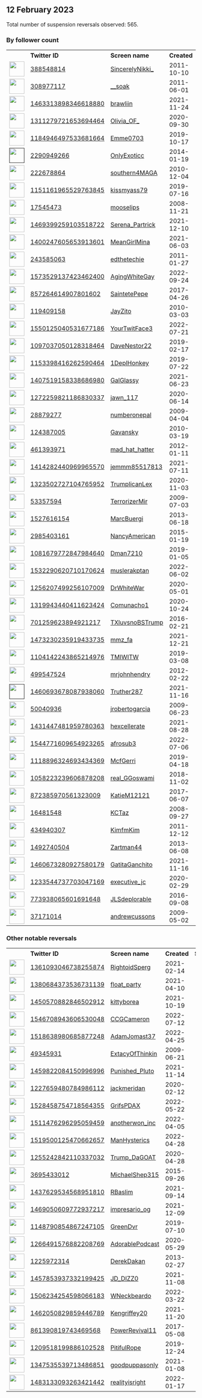 
## 12 February 2023
Total number of suspension reversals observed: 565.

### By follower count
<table><tr><th></th><th align="left">Twitter ID</th><th align="left">Screen name</th>
<th align="left">Created</th><th align="left">Status</th><th align="left">Suspended</th><th align="left">Followers</th>
<tr><td><a href="https://pbs.twimg.com/profile_images/1643421982803861505/xlJv8HdS_normal.jpg"><img src="https://pbs.twimg.com/profile_images/1643421982803861505/xlJv8HdS_normal.jpg" width="40px" height="40px" align="center"/></a></td><td><a href="https://twitter.com/intent/user?user_id=388548814">388548814</a></td><td><a href="https://twitter.com/SincerelyNikki_">SincerelyNikki_</a></td><td>2011-10-10</td><td align="center"></td><td>2022-12-01</td><td>84500</td></tr>
<tr><td><a href="https://pbs.twimg.com/profile_images/1641885927319404545/20bfLnv5_normal.jpg"><img src="https://pbs.twimg.com/profile_images/1641885927319404545/20bfLnv5_normal.jpg" width="40px" height="40px" align="center"/></a></td><td><a href="https://twitter.com/intent/user?user_id=308977117">308977117</a></td><td><a href="https://twitter.com/__soak">__soak</a></td><td>2011-06-01</td><td align="center"></td><td></td><td>84377</td></tr>
<tr><td><a href="https://pbs.twimg.com/profile_images/1641480617647910920/NKa08f-I_normal.jpg"><img src="https://pbs.twimg.com/profile_images/1641480617647910920/NKa08f-I_normal.jpg" width="40px" height="40px" align="center"/></a></td><td><a href="https://twitter.com/intent/user?user_id=1463313898346618880">1463313898346618880</a></td><td><a href="https://twitter.com/brawliin">brawliin</a></td><td>2021-11-24</td><td align="center"></td><td>2023-01-17</td><td>41728</td></tr>
<tr><td><a href="https://pbs.twimg.com/profile_images/1643697449624559635/-yWJCeiN_normal.jpg"><img src="https://pbs.twimg.com/profile_images/1643697449624559635/-yWJCeiN_normal.jpg" width="40px" height="40px" align="center"/></a></td><td><a href="https://twitter.com/intent/user?user_id=1311279721653694464">1311279721653694464</a></td><td><a href="https://twitter.com/Olivia_OF_">Olivia_OF_</a></td><td>2020-09-30</td><td align="center"></td><td>2022-08-08</td><td>24948</td></tr>
<tr><td><a href="https://pbs.twimg.com/profile_images/1626004831562244097/u9xuNkVk_normal.jpg"><img src="https://pbs.twimg.com/profile_images/1626004831562244097/u9xuNkVk_normal.jpg" width="40px" height="40px" align="center"/></a></td><td><a href="https://twitter.com/intent/user?user_id=1184946497533681664">1184946497533681664</a></td><td><a href="https://twitter.com/Emme0703">Emme0703</a></td><td>2019-10-17</td><td align="center">🚫</td><td>2022-10-25</td><td>23965</td></tr>
<tr><td><a href=""><img src="" width="40px" height="40px" align="center"/></a></td><td><a href="https://twitter.com/intent/user?user_id=2290949266">2290949266</a></td><td><a href="https://twitter.com/OnlyExoticc">OnlyExoticc</a></td><td>2014-01-19</td><td align="center"></td><td>2022-09-07</td><td>21964</td></tr>
<tr><td><a href="https://pbs.twimg.com/profile_images/1624629775296765952/lGjuvTDO_normal.jpg"><img src="https://pbs.twimg.com/profile_images/1624629775296765952/lGjuvTDO_normal.jpg" width="40px" height="40px" align="center"/></a></td><td><a href="https://twitter.com/intent/user?user_id=222678864">222678864</a></td><td><a href="https://twitter.com/southern4MAGA">southern4MAGA</a></td><td>2010-12-04</td><td align="center"></td><td></td><td>21699</td></tr>
<tr><td><a href="https://pbs.twimg.com/profile_images/1290367081184145412/k2jnYtUW_normal.jpg"><img src="https://pbs.twimg.com/profile_images/1290367081184145412/k2jnYtUW_normal.jpg" width="40px" height="40px" align="center"/></a></td><td><a href="https://twitter.com/intent/user?user_id=1151161965529763845">1151161965529763845</a></td><td><a href="https://twitter.com/kissmyass79">kissmyass79</a></td><td>2019-07-16</td><td align="center"></td><td></td><td>16641</td></tr>
<tr><td><a href="https://pbs.twimg.com/profile_images/1234288857740447749/QQkLW8fz_normal.jpg"><img src="https://pbs.twimg.com/profile_images/1234288857740447749/QQkLW8fz_normal.jpg" width="40px" height="40px" align="center"/></a></td><td><a href="https://twitter.com/intent/user?user_id=17545473">17545473</a></td><td><a href="https://twitter.com/mooselips">mooselips</a></td><td>2008-11-21</td><td align="center"></td><td>2022-08-22</td><td>16520</td></tr>
<tr><td><a href="https://pbs.twimg.com/profile_images/1524102795804221442/XTE4r1Zv_normal.jpg"><img src="https://pbs.twimg.com/profile_images/1524102795804221442/XTE4r1Zv_normal.jpg" width="40px" height="40px" align="center"/></a></td><td><a href="https://twitter.com/intent/user?user_id=1469399259103518722">1469399259103518722</a></td><td><a href="https://twitter.com/Serena_Partrick">Serena_Partrick</a></td><td>2021-12-10</td><td align="center"></td><td>2022-10-05</td><td>14653</td></tr>
<tr><td><a href="https://pbs.twimg.com/profile_images/1641061987634364417/oQSToDEH_normal.jpg"><img src="https://pbs.twimg.com/profile_images/1641061987634364417/oQSToDEH_normal.jpg" width="40px" height="40px" align="center"/></a></td><td><a href="https://twitter.com/intent/user?user_id=1400247605653913601">1400247605653913601</a></td><td><a href="https://twitter.com/MeanGirlMina">MeanGirlMina</a></td><td>2021-06-03</td><td align="center"></td><td>2022-09-10</td><td>14257</td></tr>
<tr><td><a href="https://pbs.twimg.com/profile_images/1548409628983037952/7LqRs0FM_normal.png"><img src="https://pbs.twimg.com/profile_images/1548409628983037952/7LqRs0FM_normal.png" width="40px" height="40px" align="center"/></a></td><td><a href="https://twitter.com/intent/user?user_id=243585063">243585063</a></td><td><a href="https://twitter.com/edthetechie">edthetechie</a></td><td>2011-01-27</td><td align="center"></td><td>2022-07-17</td><td>13653</td></tr>
<tr><td><a href="https://pbs.twimg.com/profile_images/1606539509591859204/8hnJ2MVc_normal.jpg"><img src="https://pbs.twimg.com/profile_images/1606539509591859204/8hnJ2MVc_normal.jpg" width="40px" height="40px" align="center"/></a></td><td><a href="https://twitter.com/intent/user?user_id=1573529137423462400">1573529137423462400</a></td><td><a href="https://twitter.com/AgingWhiteGay">AgingWhiteGay</a></td><td>2022-09-24</td><td align="center"></td><td>2023-02-12</td><td>12552</td></tr>
<tr><td><a href="https://pbs.twimg.com/profile_images/1470370153938444301/-oMSKtLt_normal.jpg"><img src="https://pbs.twimg.com/profile_images/1470370153938444301/-oMSKtLt_normal.jpg" width="40px" height="40px" align="center"/></a></td><td><a href="https://twitter.com/intent/user?user_id=857264614907801602">857264614907801602</a></td><td><a href="https://twitter.com/SaintetePepe">SaintetePepe</a></td><td>2017-04-26</td><td align="center">👋</td><td>2022-05-08</td><td>10983</td></tr>
<tr><td><a href="https://pbs.twimg.com/profile_images/1518708566634418176/rmvcM2ch_normal.jpg"><img src="https://pbs.twimg.com/profile_images/1518708566634418176/rmvcM2ch_normal.jpg" width="40px" height="40px" align="center"/></a></td><td><a href="https://twitter.com/intent/user?user_id=119409158">119409158</a></td><td><a href="https://twitter.com/JayZito">JayZito</a></td><td>2010-03-03</td><td align="center"></td><td>2022-11-27</td><td>10670</td></tr>
<tr><td><a href="https://pbs.twimg.com/profile_images/1597974161699344386/LklHbToM_normal.jpg"><img src="https://pbs.twimg.com/profile_images/1597974161699344386/LklHbToM_normal.jpg" width="40px" height="40px" align="center"/></a></td><td><a href="https://twitter.com/intent/user?user_id=1550125040531677186">1550125040531677186</a></td><td><a href="https://twitter.com/YourTwitFace3">YourTwitFace3</a></td><td>2022-07-21</td><td align="center"></td><td>2023-02-07</td><td>10074</td></tr>
<tr><td><a href="https://pbs.twimg.com/profile_images/1554109343460630530/ev1kzTqZ_normal.jpg"><img src="https://pbs.twimg.com/profile_images/1554109343460630530/ev1kzTqZ_normal.jpg" width="40px" height="40px" align="center"/></a></td><td><a href="https://twitter.com/intent/user?user_id=1097037050128318464">1097037050128318464</a></td><td><a href="https://twitter.com/DaveNestor22">DaveNestor22</a></td><td>2019-02-17</td><td align="center"></td><td>2022-08-05</td><td>8965</td></tr>
<tr><td><a href="https://pbs.twimg.com/profile_images/1638161423850434562/qcxTSYip_normal.jpg"><img src="https://pbs.twimg.com/profile_images/1638161423850434562/qcxTSYip_normal.jpg" width="40px" height="40px" align="center"/></a></td><td><a href="https://twitter.com/intent/user?user_id=1153398416262590464">1153398416262590464</a></td><td><a href="https://twitter.com/1DeplHonkey">1DeplHonkey</a></td><td>2019-07-22</td><td align="center"></td><td>2022-07-20</td><td>8885</td></tr>
<tr><td><a href="https://pbs.twimg.com/profile_images/1624560343895924736/v8eom7b1_normal.jpg"><img src="https://pbs.twimg.com/profile_images/1624560343895924736/v8eom7b1_normal.jpg" width="40px" height="40px" align="center"/></a></td><td><a href="https://twitter.com/intent/user?user_id=1407519158338686980">1407519158338686980</a></td><td><a href="https://twitter.com/GalGlassy">GalGlassy</a></td><td>2021-06-23</td><td align="center">🔒</td><td>2022-07-12</td><td>7774</td></tr>
<tr><td><a href="https://pbs.twimg.com/profile_images/1272260779543232512/dOIjCeyw_normal.jpg"><img src="https://pbs.twimg.com/profile_images/1272260779543232512/dOIjCeyw_normal.jpg" width="40px" height="40px" align="center"/></a></td><td><a href="https://twitter.com/intent/user?user_id=1272259821186830337">1272259821186830337</a></td><td><a href="https://twitter.com/jawn_117">jawn_117</a></td><td>2020-06-14</td><td align="center">🔒</td><td>2022-09-07</td><td>7404</td></tr>
<tr><td><a href="https://pbs.twimg.com/profile_images/761231803789312000/XodoRhrk_normal.jpg"><img src="https://pbs.twimg.com/profile_images/761231803789312000/XodoRhrk_normal.jpg" width="40px" height="40px" align="center"/></a></td><td><a href="https://twitter.com/intent/user?user_id=28879277">28879277</a></td><td><a href="https://twitter.com/numberonepal">numberonepal</a></td><td>2009-04-04</td><td align="center"></td><td></td><td>7387</td></tr>
<tr><td><a href="https://pbs.twimg.com/profile_images/1628799222525960194/hQc6lZZ6_normal.jpg"><img src="https://pbs.twimg.com/profile_images/1628799222525960194/hQc6lZZ6_normal.jpg" width="40px" height="40px" align="center"/></a></td><td><a href="https://twitter.com/intent/user?user_id=124387005">124387005</a></td><td><a href="https://twitter.com/Gavansky">Gavansky</a></td><td>2010-03-19</td><td align="center"></td><td>2022-09-08</td><td>7253</td></tr>
<tr><td><a href="https://pbs.twimg.com/profile_images/1618518007747121152/DMMsVaXm_normal.jpg"><img src="https://pbs.twimg.com/profile_images/1618518007747121152/DMMsVaXm_normal.jpg" width="40px" height="40px" align="center"/></a></td><td><a href="https://twitter.com/intent/user?user_id=461393971">461393971</a></td><td><a href="https://twitter.com/mad_hat_hatter">mad_hat_hatter</a></td><td>2012-01-11</td><td align="center">👋</td><td></td><td>7210</td></tr>
<tr><td><a href="https://pbs.twimg.com/profile_images/1624718762124447744/vMF3yRF1_normal.jpg"><img src="https://pbs.twimg.com/profile_images/1624718762124447744/vMF3yRF1_normal.jpg" width="40px" height="40px" align="center"/></a></td><td><a href="https://twitter.com/intent/user?user_id=1414282440969965570">1414282440969965570</a></td><td><a href="https://twitter.com/jemmm85517813">jemmm85517813</a></td><td>2021-07-11</td><td align="center"></td><td>2022-03-02</td><td>7157</td></tr>
<tr><td><a href="https://pbs.twimg.com/profile_images/1439711726904172550/VD2in9qj_normal.jpg"><img src="https://pbs.twimg.com/profile_images/1439711726904172550/VD2in9qj_normal.jpg" width="40px" height="40px" align="center"/></a></td><td><a href="https://twitter.com/intent/user?user_id=1323502727104765952">1323502727104765952</a></td><td><a href="https://twitter.com/TrumplicanLex">TrumplicanLex</a></td><td>2020-11-03</td><td align="center"></td><td>2022-08-17</td><td>7102</td></tr>
<tr><td><a href="https://pbs.twimg.com/profile_images/992550694724034561/ymoH4mIU_normal.jpg"><img src="https://pbs.twimg.com/profile_images/992550694724034561/ymoH4mIU_normal.jpg" width="40px" height="40px" align="center"/></a></td><td><a href="https://twitter.com/intent/user?user_id=53357594">53357594</a></td><td><a href="https://twitter.com/TerrorizerMir">TerrorizerMir</a></td><td>2009-07-03</td><td align="center">🔒</td><td></td><td>6421</td></tr>
<tr><td><a href="https://pbs.twimg.com/profile_images/1403492542239420419/ENVSpk1__normal.jpg"><img src="https://pbs.twimg.com/profile_images/1403492542239420419/ENVSpk1__normal.jpg" width="40px" height="40px" align="center"/></a></td><td><a href="https://twitter.com/intent/user?user_id=1527616154">1527616154</a></td><td><a href="https://twitter.com/MarcBuergi">MarcBuergi</a></td><td>2013-06-18</td><td align="center"></td><td>2022-05-15</td><td>6144</td></tr>
<tr><td><a href="https://pbs.twimg.com/profile_images/1347381608463130625/4YyIQC7Q_normal.jpg"><img src="https://pbs.twimg.com/profile_images/1347381608463130625/4YyIQC7Q_normal.jpg" width="40px" height="40px" align="center"/></a></td><td><a href="https://twitter.com/intent/user?user_id=2985403161">2985403161</a></td><td><a href="https://twitter.com/NancyAmerican">NancyAmerican</a></td><td>2015-01-19</td><td align="center"></td><td></td><td>5802</td></tr>
<tr><td><a href="https://pbs.twimg.com/profile_images/1315371943927844864/t6MRvXzN_normal.jpg"><img src="https://pbs.twimg.com/profile_images/1315371943927844864/t6MRvXzN_normal.jpg" width="40px" height="40px" align="center"/></a></td><td><a href="https://twitter.com/intent/user?user_id=1081679772847984640">1081679772847984640</a></td><td><a href="https://twitter.com/Dman7210">Dman7210</a></td><td>2019-01-05</td><td align="center"></td><td></td><td>5364</td></tr>
<tr><td><a href="https://pbs.twimg.com/profile_images/1632829865660502024/jUpvKhtf_normal.jpg"><img src="https://pbs.twimg.com/profile_images/1632829865660502024/jUpvKhtf_normal.jpg" width="40px" height="40px" align="center"/></a></td><td><a href="https://twitter.com/intent/user?user_id=1532290620710170624">1532290620710170624</a></td><td><a href="https://twitter.com/muslerakptan">muslerakptan</a></td><td>2022-06-02</td><td align="center"></td><td>2023-02-02</td><td>5339</td></tr>
<tr><td><a href="https://pbs.twimg.com/profile_images/1350258141217366020/AjNrUxXK_normal.jpg"><img src="https://pbs.twimg.com/profile_images/1350258141217366020/AjNrUxXK_normal.jpg" width="40px" height="40px" align="center"/></a></td><td><a href="https://twitter.com/intent/user?user_id=1256207499256107009">1256207499256107009</a></td><td><a href="https://twitter.com/DrWhiteWar">DrWhiteWar</a></td><td>2020-05-01</td><td align="center"></td><td></td><td>5037</td></tr>
<tr><td><a href="https://pbs.twimg.com/profile_images/1414411088658063363/e3_uqV8A_normal.jpg"><img src="https://pbs.twimg.com/profile_images/1414411088658063363/e3_uqV8A_normal.jpg" width="40px" height="40px" align="center"/></a></td><td><a href="https://twitter.com/intent/user?user_id=1319943440411623424">1319943440411623424</a></td><td><a href="https://twitter.com/Comunacho1">Comunacho1</a></td><td>2020-10-24</td><td align="center"></td><td></td><td>4919</td></tr>
<tr><td><a href="https://pbs.twimg.com/profile_images/1648917883102060553/MQ1eIZzG_normal.jpg"><img src="https://pbs.twimg.com/profile_images/1648917883102060553/MQ1eIZzG_normal.jpg" width="40px" height="40px" align="center"/></a></td><td><a href="https://twitter.com/intent/user?user_id=701259623894921217">701259623894921217</a></td><td><a href="https://twitter.com/TXluvsnoBSTrump">TXluvsnoBSTrump</a></td><td>2016-02-21</td><td align="center"></td><td></td><td>4738</td></tr>
<tr><td><a href="https://pbs.twimg.com/profile_images/1646938067574333440/hkG3Sld2_normal.jpg"><img src="https://pbs.twimg.com/profile_images/1646938067574333440/hkG3Sld2_normal.jpg" width="40px" height="40px" align="center"/></a></td><td><a href="https://twitter.com/intent/user?user_id=1473230235919433735">1473230235919433735</a></td><td><a href="https://twitter.com/mmz_fa">mmz_fa</a></td><td>2021-12-21</td><td align="center"></td><td>2022-05-02</td><td>4543</td></tr>
<tr><td><a href="https://pbs.twimg.com/profile_images/1650644539948892160/VC-GBYLC_normal.jpg"><img src="https://pbs.twimg.com/profile_images/1650644539948892160/VC-GBYLC_normal.jpg" width="40px" height="40px" align="center"/></a></td><td><a href="https://twitter.com/intent/user?user_id=1104142243865214976">1104142243865214976</a></td><td><a href="https://twitter.com/TMIWITW">TMIWITW</a></td><td>2019-03-08</td><td align="center"></td><td>2022-08-24</td><td>4459</td></tr>
<tr><td><a href="https://pbs.twimg.com/profile_images/1626337955072643076/E80JLTAp_normal.jpg"><img src="https://pbs.twimg.com/profile_images/1626337955072643076/E80JLTAp_normal.jpg" width="40px" height="40px" align="center"/></a></td><td><a href="https://twitter.com/intent/user?user_id=499547524">499547524</a></td><td><a href="https://twitter.com/mrjohnhendry">mrjohnhendry</a></td><td>2012-02-22</td><td align="center"></td><td></td><td>4392</td></tr>
<tr><td><a href=""><img src="" width="40px" height="40px" align="center"/></a></td><td><a href="https://twitter.com/intent/user?user_id=1460693678087938060">1460693678087938060</a></td><td><a href="https://twitter.com/Truther287">Truther287</a></td><td>2021-11-16</td><td align="center"></td><td>2022-09-08</td><td>3965</td></tr>
<tr><td><a href="https://pbs.twimg.com/profile_images/1423706063606517767/6aCQH2H5_normal.jpg"><img src="https://pbs.twimg.com/profile_images/1423706063606517767/6aCQH2H5_normal.jpg" width="40px" height="40px" align="center"/></a></td><td><a href="https://twitter.com/intent/user?user_id=50040936">50040936</a></td><td><a href="https://twitter.com/jrobertogarcia">jrobertogarcia</a></td><td>2009-06-23</td><td align="center"></td><td>2022-11-14</td><td>3949</td></tr>
<tr><td><a href="https://pbs.twimg.com/profile_images/1447947870892605441/lRgHzsHq_normal.jpg"><img src="https://pbs.twimg.com/profile_images/1447947870892605441/lRgHzsHq_normal.jpg" width="40px" height="40px" align="center"/></a></td><td><a href="https://twitter.com/intent/user?user_id=1431447481959780363">1431447481959780363</a></td><td><a href="https://twitter.com/hexcellerate">hexcellerate</a></td><td>2021-08-28</td><td align="center"></td><td>2022-08-23</td><td>3684</td></tr>
<tr><td><a href="https://pbs.twimg.com/profile_images/1624791047464185856/rYKWsHfa_normal.jpg"><img src="https://pbs.twimg.com/profile_images/1624791047464185856/rYKWsHfa_normal.jpg" width="40px" height="40px" align="center"/></a></td><td><a href="https://twitter.com/intent/user?user_id=1544771609654923265">1544771609654923265</a></td><td><a href="https://twitter.com/afrosub3">afrosub3</a></td><td>2022-07-06</td><td align="center"></td><td>2022-07-26</td><td>3642</td></tr>
<tr><td><a href="https://pbs.twimg.com/profile_images/1141190778070478859/JRSfrZXc_normal.jpg"><img src="https://pbs.twimg.com/profile_images/1141190778070478859/JRSfrZXc_normal.jpg" width="40px" height="40px" align="center"/></a></td><td><a href="https://twitter.com/intent/user?user_id=1118896324693434369">1118896324693434369</a></td><td><a href="https://twitter.com/McfGerri">McfGerri</a></td><td>2019-04-18</td><td align="center"></td><td></td><td>3511</td></tr>
<tr><td><a href="https://pbs.twimg.com/profile_images/1630831463527768064/Lss_d4ZY_normal.jpg"><img src="https://pbs.twimg.com/profile_images/1630831463527768064/Lss_d4ZY_normal.jpg" width="40px" height="40px" align="center"/></a></td><td><a href="https://twitter.com/intent/user?user_id=1058223239606878208">1058223239606878208</a></td><td><a href="https://twitter.com/real_GGoswami">real_GGoswami</a></td><td>2018-11-02</td><td align="center"></td><td>2022-06-16</td><td>3501</td></tr>
<tr><td><a href="https://pbs.twimg.com/profile_images/1398762244507373569/QxnOXg64_normal.jpg"><img src="https://pbs.twimg.com/profile_images/1398762244507373569/QxnOXg64_normal.jpg" width="40px" height="40px" align="center"/></a></td><td><a href="https://twitter.com/intent/user?user_id=872385970561323009">872385970561323009</a></td><td><a href="https://twitter.com/KatieM12121">KatieM12121</a></td><td>2017-06-07</td><td align="center"></td><td>2022-08-10</td><td>3390</td></tr>
<tr><td><a href="https://pbs.twimg.com/profile_images/838271006586216448/1F-3dFAK_normal.jpg"><img src="https://pbs.twimg.com/profile_images/838271006586216448/1F-3dFAK_normal.jpg" width="40px" height="40px" align="center"/></a></td><td><a href="https://twitter.com/intent/user?user_id=16481548">16481548</a></td><td><a href="https://twitter.com/KCTaz">KCTaz</a></td><td>2008-09-27</td><td align="center"></td><td>2022-07-20</td><td>3311</td></tr>
<tr><td><a href="https://pbs.twimg.com/profile_images/1075082866416119809/2ao7mNy5_normal.jpg"><img src="https://pbs.twimg.com/profile_images/1075082866416119809/2ao7mNy5_normal.jpg" width="40px" height="40px" align="center"/></a></td><td><a href="https://twitter.com/intent/user?user_id=434940307">434940307</a></td><td><a href="https://twitter.com/KimfmKim">KimfmKim</a></td><td>2011-12-12</td><td align="center"></td><td></td><td>3261</td></tr>
<tr><td><a href="https://pbs.twimg.com/profile_images/1351033496098189313/yG09OJI1_normal.jpg"><img src="https://pbs.twimg.com/profile_images/1351033496098189313/yG09OJI1_normal.jpg" width="40px" height="40px" align="center"/></a></td><td><a href="https://twitter.com/intent/user?user_id=1492740504">1492740504</a></td><td><a href="https://twitter.com/Zartman44">Zartman44</a></td><td>2013-06-08</td><td align="center"></td><td>2022-08-19</td><td>3219</td></tr>
<tr><td><a href="https://pbs.twimg.com/profile_images/1500719338982199296/Oxroq6m7_normal.jpg"><img src="https://pbs.twimg.com/profile_images/1500719338982199296/Oxroq6m7_normal.jpg" width="40px" height="40px" align="center"/></a></td><td><a href="https://twitter.com/intent/user?user_id=1460673280927580179">1460673280927580179</a></td><td><a href="https://twitter.com/GatitaGanchito">GatitaGanchito</a></td><td>2021-11-16</td><td align="center">🚫</td><td>2022-03-11</td><td>3207</td></tr>
<tr><td><a href="https://pbs.twimg.com/profile_images/1506083438545227776/IoImSt4c_normal.jpg"><img src="https://pbs.twimg.com/profile_images/1506083438545227776/IoImSt4c_normal.jpg" width="40px" height="40px" align="center"/></a></td><td><a href="https://twitter.com/intent/user?user_id=1233544737703047169">1233544737703047169</a></td><td><a href="https://twitter.com/executive_jc">executive_jc</a></td><td>2020-02-29</td><td align="center"></td><td>2022-07-06</td><td>2959</td></tr>
<tr><td><a href="https://pbs.twimg.com/profile_images/1625525022402961409/TTOxF7gb_normal.jpg"><img src="https://pbs.twimg.com/profile_images/1625525022402961409/TTOxF7gb_normal.jpg" width="40px" height="40px" align="center"/></a></td><td><a href="https://twitter.com/intent/user?user_id=773938065601691648">773938065601691648</a></td><td><a href="https://twitter.com/JLSdeplorable">JLSdeplorable</a></td><td>2016-09-08</td><td align="center"></td><td></td><td>2811</td></tr>
<tr><td><a href="https://pbs.twimg.com/profile_images/1353733776443133955/qTFUdboU_normal.jpg"><img src="https://pbs.twimg.com/profile_images/1353733776443133955/qTFUdboU_normal.jpg" width="40px" height="40px" align="center"/></a></td><td><a href="https://twitter.com/intent/user?user_id=37171014">37171014</a></td><td><a href="https://twitter.com/andrewcussons">andrewcussons</a></td><td>2009-05-02</td><td align="center"></td><td>2023-01-03</td><td>2794</td></tr>
</table>

### Other notable reversals
<table><tr><th></th><th align="left">Twitter ID</th><th align="left">Screen name</th>
<th align="left">Created</th><th align="left">Status</th><th align="left">Suspended</th><th align="left">Followers</th>
<tr><td><a href="https://pbs.twimg.com/profile_images/1526647825173467136/QRHzoyDf_normal.jpg"><img src="https://pbs.twimg.com/profile_images/1526647825173467136/QRHzoyDf_normal.jpg" width="40px" height="40px" align="center"/></a></td><td><a href="https://twitter.com/intent/user?user_id=1361093046738255874">1361093046738255874</a></td><td><a href="https://twitter.com/RightoidSperg">RightoidSperg</a></td><td>2021-02-14</td><td align="center"></td><td>2022-10-12</td><td>1574</td></tr>
<tr><td><a href="https://pbs.twimg.com/profile_images/1497304701863354372/6DqUT0EU_normal.jpg"><img src="https://pbs.twimg.com/profile_images/1497304701863354372/6DqUT0EU_normal.jpg" width="40px" height="40px" align="center"/></a></td><td><a href="https://twitter.com/intent/user?user_id=1380684373536731139">1380684373536731139</a></td><td><a href="https://twitter.com/float_party">float_party</a></td><td>2021-04-10</td><td align="center"></td><td>2022-04-25</td><td>168</td></tr>
<tr><td><a href="https://pbs.twimg.com/profile_images/1645533431881687040/UlH6iVYX_normal.jpg"><img src="https://pbs.twimg.com/profile_images/1645533431881687040/UlH6iVYX_normal.jpg" width="40px" height="40px" align="center"/></a></td><td><a href="https://twitter.com/intent/user?user_id=1450570882846502912">1450570882846502912</a></td><td><a href="https://twitter.com/kittyborea">kittyborea</a></td><td>2021-10-19</td><td align="center">🚫</td><td>2022-06-20</td><td>2158</td></tr>
<tr><td><a href="https://pbs.twimg.com/profile_images/1553299900217032704/MNUQxQZM_normal.jpg"><img src="https://pbs.twimg.com/profile_images/1553299900217032704/MNUQxQZM_normal.jpg" width="40px" height="40px" align="center"/></a></td><td><a href="https://twitter.com/intent/user?user_id=1546708943606530048">1546708943606530048</a></td><td><a href="https://twitter.com/CCGCameron">CCGCameron</a></td><td>2022-07-12</td><td align="center"></td><td>2022-12-21</td><td>607</td></tr>
<tr><td><a href="https://pbs.twimg.com/profile_images/1648903885128343552/pQ7wYu_6_normal.jpg"><img src="https://pbs.twimg.com/profile_images/1648903885128343552/pQ7wYu_6_normal.jpg" width="40px" height="40px" align="center"/></a></td><td><a href="https://twitter.com/intent/user?user_id=1518638980685877248">1518638980685877248</a></td><td><a href="https://twitter.com/AdamJomast37">AdamJomast37</a></td><td>2022-04-25</td><td align="center"></td><td>2022-06-15</td><td>95</td></tr>
<tr><td><a href="https://pbs.twimg.com/profile_images/1537526010253565997/R5JrFuBx_normal.jpg"><img src="https://pbs.twimg.com/profile_images/1537526010253565997/R5JrFuBx_normal.jpg" width="40px" height="40px" align="center"/></a></td><td><a href="https://twitter.com/intent/user?user_id=49345931">49345931</a></td><td><a href="https://twitter.com/ExtacyOfThinkin">ExtacyOfThinkin</a></td><td>2009-06-21</td><td align="center"></td><td>2022-09-05</td><td>724</td></tr>
<tr><td><a href="https://pbs.twimg.com/profile_images/1496809715606728712/hzM8QxFU_normal.jpg"><img src="https://pbs.twimg.com/profile_images/1496809715606728712/hzM8QxFU_normal.jpg" width="40px" height="40px" align="center"/></a></td><td><a href="https://twitter.com/intent/user?user_id=1459822084150996996">1459822084150996996</a></td><td><a href="https://twitter.com/Punished_Pluto">Punished_Pluto</a></td><td>2021-11-14</td><td align="center"></td><td>2022-05-24</td><td>123</td></tr>
<tr><td><a href="https://pbs.twimg.com/profile_images/1514059169308962817/p1lfSinh_normal.jpg"><img src="https://pbs.twimg.com/profile_images/1514059169308962817/p1lfSinh_normal.jpg" width="40px" height="40px" align="center"/></a></td><td><a href="https://twitter.com/intent/user?user_id=1227659480784986112">1227659480784986112</a></td><td><a href="https://twitter.com/jackmeridan">jackmeridan</a></td><td>2020-02-12</td><td align="center"></td><td>2022-10-01</td><td>1976</td></tr>
<tr><td><a href="https://pbs.twimg.com/profile_images/1528458847706353666/7uVQ9FVz_normal.jpg"><img src="https://pbs.twimg.com/profile_images/1528458847706353666/7uVQ9FVz_normal.jpg" width="40px" height="40px" align="center"/></a></td><td><a href="https://twitter.com/intent/user?user_id=1528458754718564355">1528458754718564355</a></td><td><a href="https://twitter.com/GrifsPDAX">GrifsPDAX</a></td><td>2022-05-22</td><td align="center"></td><td>2022-10-12</td><td>146</td></tr>
<tr><td><a href="https://pbs.twimg.com/profile_images/1649847857204133893/nJteExfp_normal.jpg"><img src="https://pbs.twimg.com/profile_images/1649847857204133893/nJteExfp_normal.jpg" width="40px" height="40px" align="center"/></a></td><td><a href="https://twitter.com/intent/user?user_id=1511476296295059459">1511476296295059459</a></td><td><a href="https://twitter.com/anotherwon_inc">anotherwon_inc</a></td><td>2022-04-05</td><td align="center"></td><td>2022-08-31</td><td>2383</td></tr>
<tr><td><a href="https://pbs.twimg.com/profile_images/1521396733569339392/ZEvxWXqH_normal.jpg"><img src="https://pbs.twimg.com/profile_images/1521396733569339392/ZEvxWXqH_normal.jpg" width="40px" height="40px" align="center"/></a></td><td><a href="https://twitter.com/intent/user?user_id=1519500125470662657">1519500125470662657</a></td><td><a href="https://twitter.com/ManHysterics">ManHysterics</a></td><td>2022-04-28</td><td align="center"></td><td>2022-08-05</td><td>41</td></tr>
<tr><td><a href="https://pbs.twimg.com/profile_images/1550560013831360513/woEW4akJ_normal.jpg"><img src="https://pbs.twimg.com/profile_images/1550560013831360513/woEW4akJ_normal.jpg" width="40px" height="40px" align="center"/></a></td><td><a href="https://twitter.com/intent/user?user_id=1255242842110337032">1255242842110337032</a></td><td><a href="https://twitter.com/Trump_DaGOAT">Trump_DaGOAT</a></td><td>2020-04-28</td><td align="center">🚫</td><td>2022-07-24</td><td>1250</td></tr>
<tr><td><a href="https://pbs.twimg.com/profile_images/1561109930383331328/V-7oslkQ_normal.jpg"><img src="https://pbs.twimg.com/profile_images/1561109930383331328/V-7oslkQ_normal.jpg" width="40px" height="40px" align="center"/></a></td><td><a href="https://twitter.com/intent/user?user_id=3695433012">3695433012</a></td><td><a href="https://twitter.com/MichaelShep315">MichaelShep315</a></td><td>2015-09-26</td><td align="center">👋</td><td>2022-08-30</td><td>526</td></tr>
<tr><td><a href="https://pbs.twimg.com/profile_images/1470212361143398401/3YT2bB_Q_normal.jpg"><img src="https://pbs.twimg.com/profile_images/1470212361143398401/3YT2bB_Q_normal.jpg" width="40px" height="40px" align="center"/></a></td><td><a href="https://twitter.com/intent/user?user_id=1437629534568951810">1437629534568951810</a></td><td><a href="https://twitter.com/RBaslim">RBaslim</a></td><td>2021-09-14</td><td align="center"></td><td>2022-09-23</td><td>2427</td></tr>
<tr><td><a href="https://pbs.twimg.com/profile_images/1633834099269054466/xT820pO3_normal.jpg"><img src="https://pbs.twimg.com/profile_images/1633834099269054466/xT820pO3_normal.jpg" width="40px" height="40px" align="center"/></a></td><td><a href="https://twitter.com/intent/user?user_id=1469050609772937217">1469050609772937217</a></td><td><a href="https://twitter.com/impresario_og">impresario_og</a></td><td>2021-12-09</td><td align="center"></td><td>2022-08-25</td><td>258</td></tr>
<tr><td><a href="https://pbs.twimg.com/profile_images/1148791393613041664/pmHCrPcz_normal.jpg"><img src="https://pbs.twimg.com/profile_images/1148791393613041664/pmHCrPcz_normal.jpg" width="40px" height="40px" align="center"/></a></td><td><a href="https://twitter.com/intent/user?user_id=1148790854867247105">1148790854867247105</a></td><td><a href="https://twitter.com/GreenDvr">GreenDvr</a></td><td>2019-07-10</td><td align="center"></td><td>2022-08-22</td><td>2758</td></tr>
<tr><td><a href="https://pbs.twimg.com/profile_images/1561794964912328713/XQb7eqNS_normal.jpg"><img src="https://pbs.twimg.com/profile_images/1561794964912328713/XQb7eqNS_normal.jpg" width="40px" height="40px" align="center"/></a></td><td><a href="https://twitter.com/intent/user?user_id=1266491576882208769">1266491576882208769</a></td><td><a href="https://twitter.com/AdorablePodcast">AdorablePodcast</a></td><td>2020-05-29</td><td align="center"></td><td>2023-02-05</td><td>274</td></tr>
<tr><td><a href="https://pbs.twimg.com/profile_images/1479922702399934464/dFrbZgaz_normal.jpg"><img src="https://pbs.twimg.com/profile_images/1479922702399934464/dFrbZgaz_normal.jpg" width="40px" height="40px" align="center"/></a></td><td><a href="https://twitter.com/intent/user?user_id=1225972314">1225972314</a></td><td><a href="https://twitter.com/DerekDakan">DerekDakan</a></td><td>2013-02-27</td><td align="center"></td><td>2022-07-05</td><td>63</td></tr>
<tr><td><a href="https://pbs.twimg.com/profile_images/1457867084331995138/cstM5TAC_normal.jpg"><img src="https://pbs.twimg.com/profile_images/1457867084331995138/cstM5TAC_normal.jpg" width="40px" height="40px" align="center"/></a></td><td><a href="https://twitter.com/intent/user?user_id=1457853937332199425">1457853937332199425</a></td><td><a href="https://twitter.com/JD_DIZZ0">JD_DIZZ0</a></td><td>2021-11-08</td><td align="center"></td><td>2022-08-30</td><td>649</td></tr>
<tr><td><a href="https://pbs.twimg.com/profile_images/1506234492872237060/SGI8Eh-G_normal.jpg"><img src="https://pbs.twimg.com/profile_images/1506234492872237060/SGI8Eh-G_normal.jpg" width="40px" height="40px" align="center"/></a></td><td><a href="https://twitter.com/intent/user?user_id=1506234254598066183">1506234254598066183</a></td><td><a href="https://twitter.com/WNeckbeardo">WNeckbeardo</a></td><td>2022-03-22</td><td align="center">👋</td><td>2022-06-15</td><td>30</td></tr>
<tr><td><a href="https://pbs.twimg.com/profile_images/1480176296047128576/Hssev96a_normal.jpg"><img src="https://pbs.twimg.com/profile_images/1480176296047128576/Hssev96a_normal.jpg" width="40px" height="40px" align="center"/></a></td><td><a href="https://twitter.com/intent/user?user_id=1462050829859446789">1462050829859446789</a></td><td><a href="https://twitter.com/Kengriffey20">Kengriffey20</a></td><td>2021-11-20</td><td align="center"></td><td>2022-08-01</td><td>178</td></tr>
<tr><td><a href="https://pbs.twimg.com/profile_images/1625699916449300481/XDZPcy-J_normal.jpg"><img src="https://pbs.twimg.com/profile_images/1625699916449300481/XDZPcy-J_normal.jpg" width="40px" height="40px" align="center"/></a></td><td><a href="https://twitter.com/intent/user?user_id=861390819743469568">861390819743469568</a></td><td><a href="https://twitter.com/PowerRevival11">PowerRevival11</a></td><td>2017-05-08</td><td align="center"></td><td>2022-04-23</td><td>288</td></tr>
<tr><td><a href="https://pbs.twimg.com/profile_images/1517590686257795075/fPqR1YoJ_normal.jpg"><img src="https://pbs.twimg.com/profile_images/1517590686257795075/fPqR1YoJ_normal.jpg" width="40px" height="40px" align="center"/></a></td><td><a href="https://twitter.com/intent/user?user_id=1209518199886102528">1209518199886102528</a></td><td><a href="https://twitter.com/PitifulRope">PitifulRope</a></td><td>2019-12-24</td><td align="center"></td><td>2022-04-25</td><td>433</td></tr>
<tr><td><a href="https://pbs.twimg.com/profile_images/1540710574056648710/CeiPFsbh_normal.jpg"><img src="https://pbs.twimg.com/profile_images/1540710574056648710/CeiPFsbh_normal.jpg" width="40px" height="40px" align="center"/></a></td><td><a href="https://twitter.com/intent/user?user_id=1347535539713486851">1347535539713486851</a></td><td><a href="https://twitter.com/goodpuppasonly">goodpuppasonly</a></td><td>2021-01-08</td><td align="center">👋</td><td>2022-08-27</td><td>57</td></tr>
<tr><td><a href="https://pbs.twimg.com/profile_images/1483143802969853952/6pIabrSP_normal.jpg"><img src="https://pbs.twimg.com/profile_images/1483143802969853952/6pIabrSP_normal.jpg" width="40px" height="40px" align="center"/></a></td><td><a href="https://twitter.com/intent/user?user_id=1483133093263421442">1483133093263421442</a></td><td><a href="https://twitter.com/realityisright">realityisright</a></td><td>2022-01-17</td><td align="center"></td><td>2022-06-17</td><td>3</td></tr>
</table>
